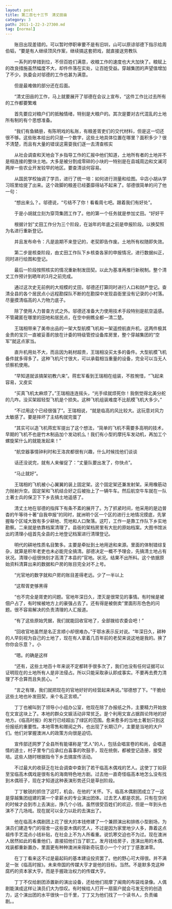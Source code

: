 ```yaml
---
layout: post
title: 第二百七十三节　清丈田亩
category: 3
path: 2011-1-22-3-27300.md
tag: [normal]
---
```


　　账目出现差错的。可以暂时停职审要不是有旧圳，山可以原谅邬德下指示给周伯韬，“要是有人继续顶风作案，继续搞这套把戏，就直接送劳教队

　　一系列的举措到位，不但百姓们满意，收粮工作的速度也大大加快了。粮赋上的改良措施虽然幅度不大，却件件落在实处，让百姓受益。穿越集团的声望值增加了不少。执委会对邬德的工作也甚为满意。

　　但是最难做的部分还在后面。

　　“清丈田亩的工作，马上就要展开了邬德在会议上宣布，“这件工作比过去所有的工作都要繁难

　　首先要应对粮户们的抵触情绪，特别是大粮户的。其次是要对古代混乱的土地所有制的有个思想准备。

　　“我们有鱼鳞册，有陈明戏的私账，有粮差胥吏们的交代材料，但是这一切还很不够。这些账本给出的只是一个数字，这些土地具体位置在哪里？面积多少？很不清楚，而且有大量的错误这需耍我们逐一去清查核实

　　从社会调查和天地会下乡指导工作的汇报中他们知道，土地所有者的土地并不是相连接的整块土地。大多是被分割成零碎的小块的一特别是在县城周边和文澜河两岸一些农业开发较早的地区。要查清谈何容易。

　　从国民学校抽调了学员，进行了统一培：如何进行测量和绘图。伞店小胡从学习班里给提了出来。这个政脚的粮差已经萎靡得站不起来了。邬德很简单的问了他一句：

　　“想出来么？。邬德说，“亏结不了你！看看周七吧。跟着我们有好处”。

　　于是小胡就立刻为穿菏集团工作了。他的第一个任务就是参加丈田。“好好干

　　根据计划”丈田工作分为三个阶段，在汹年的年底之前是申报阶段。以换契照为名进行重新登记。

　　并且发布命令：凡是逾期不来登记的，老契即告作废。土地所有权随即失效。

　　第二步是核查阶段，由丈田工作队下乡核查各家的申报情况，进行数据纠正，同时进行绘图和登记。

　　最后一阶段按照核实的情况重新制发田契。以此为基准再推行新税制。整个清丈工作预计到晒年的3月之前完成。

　　通过这次史无前例的大规模的丈田，邬德还打算同时进行人口和财产登记。查清全县的各个居民点小远程勘探队不断的在勘探中发现县衙里没有记录的小村落。尽量摸清临高的人力物力底子。

　　除了使用人力普查方式之外。邬德还准备大力使用技术手段特别是航空遥感。不管藏匿在哪里的田地和居民点，在空中俯瞧全都一清二楚。

　　王瑞相带来了美帝出品的一架大型航模飞机和一架遥控航直升机，这两件极其金贵的宝贝一直被妥善的放在计委的特级管控设备库房里，整个穿越集团的“空军”就这点家当。

　　直升机用处不大，而且因为耗材超贵，王瑞相没买太多的备件。大型航模飞机备件就多得多了。这种飞机尺寸很大，可以承载相当重量的设备，完全可以当无人侦察机使用。

　　“早知道就该搞架初教六来”。蒋宏军看到王瑞相在组装，不胜惋惜，“飞起来容易，又皮实

　　“买真飞机太麻烦了。”王瑞相连连摇头，“光手续就烦死你！我倒觉得北美分舵的几咋。没买架超轻型飞机是个损失。这种飞机组装难度不比航模飞机大多少。”

　　“不过用这个已经很强了”。王瑞相说，“就是临高的风比较大。这玩意对风力太敏感了。要是摔坏了主结构就完蛋了

　　“其实可以造飞机蒋宏军提出了这个想法，“简单的飞机不需要多高明的技术，早期的飞机不也是竹木制品加个发动机么！我们有小型的摩托车发动机，再加工个螺旋桨什么的就能发起来！”

　　“航空器事情钟利时和王洛宾都很有兴趣，什么时候找他们谈谈

　　话还没说完，就有人来催促了：“丈量队要出发了，你快点”。

　　“马止就好”。

　　王瑞相的飞机被小心翼翼的装上固定架。这个固定架还兼发射架。采用橡筋动力抛射升空。固定架和飞机结合好之后被抬上了一辆牛车。然后航空牛车就在一队土著士兵的保卫下下乡去搞土地遥感了。

　　清丈土地在邬德的指挥下有条不紊的展开了。为了抓紧时间，他采用的是边普杳的午等待十著”自我申报”的同时，就洲明个区一个区的进行土地情况摸底，先掌握每个区域大致有多少耕地、荒地和人口聚落。这叮，工作一是靠工作队下乡实地勘察。二来就是依靠档案清理了。县衙的架档房里有大批的原始档案。大图书馆派出的清理小组首先全县的土地登记档案进行清理登记。

　　明代的耕地性质名目繁多。主要是牵扯到土地用途和来源。里面的体制错综复杂，就算是积年老吏也未必能完全搞清。部德决定一概不予理会，先搞清土地占有状况。清理小组很快刻才高清了本县的“官地。状况。结果不出所料。这个依据原始资料清算出来的数据和户房的账目完全对不上号。

　　“光官地的数字就和户房的账目差得老远。少了一半以上

　　“这帮胥吏够黑得

　　“也不完全是胥吏的问题。官地年深日久，湮灭是很常见的事情。有时候是被佃户占了，有时候被地方上的豪强占去了。还有得是被倒卖”里面形形色色的问题。很不容易解决的负责清理的人汇报道。

　　“有了这些原始凭据，我们就能回收官地了，全部拨给农委会吧！”

　　“回收官地虽然是名正言顺小却很难办。”于鄂水表示反对说。“年深日久，耕种的人早刻视为自己的土地了，现在有人拿着几百年前的老契来说这地是我的。换了你你会乐意？。小

　　“嗯。的确是这样

　　“还有，这些土地百十年来说不定都转手很多次了，我们也没有任何证据可以证明现在的土地所有人是非法侵占。所以只能采取承认即成事实。不要再去费力清理了不合算而且失民心。”

　　“言之有理，我们就把现在的官地好好的经营起来再说。”邬德想了下。“干脆给这些土地也补发田契，来个名正言顺。”

　　丁丁也被叫到了领导小小组办公室，他现在除了办报纸之外，主要精力开始放在文宣这块上了。本地的群众文娱活动非常贫乏。是个利用文宣占据舆论阵地的好地方。《临高时报》的发行已经超出了绿区的范围。愈来愈多的当地土著划只到这份报纸的重要性。本地零售和赠阅之外，也出现了长期订户，主要是当地的大户们。他们对掌握澳洲人的政策方向很是迫切。

　　宣传部还网罗了全县所有能堪称是“艺人”的人，包括会唱宣卷的和尚，会唱道情的道士，村子里专门应承红白喜事的吹鼓手，现在统倒，都被登记造册，接受培。这些人随时根据指令下乡去搞宣传活动。

　　不过最大的收获乏在社会调查中查到了若干临高木偶戏的艺人。这使丁丁如获至宝临高木偶戏是很有名的海南特色地方剧。过去他一直奇怪临高本地怎么没有找到木偶班子，现在才知道这种表演形势还只是草创阶段。

　　丁丁敏锐的抓住了这叮，机会。在他的“关怀。下。临高木偶剧团成立了一这是穿越集团组建的第一个拿薪水的专业演出团体。过去艺人都是农民。只有在空闲的时候才会到市上去演出，挣几个小钱。虽然很受百姓们的欢迎，但是一年到头也演不了几场戏。现在就可以全力以赴的去演出了。

　　他在临高木偶剧团上花了很大的本钱修建了一个兼顾演出和排练小型剧场，为演员们建造专门的宿舍一这些耍木偶的艺人，不过是因为家里地少人多，靠着这点祖传手艺混点小钱补贴，在社会上不为人所看重。说饥寒交迫也不为过。现在澳洲人居然如此的看重他们，直接招他们当了职工。发月钱给房子，连演出用的木偶、戏装都重新置办，里面更有种种澳洲来得新奇玩意小一个个对丁丁感激涕零。

　　在丁丁看来这不过是最起码的基本建设投资罢了。他的野心可大得很。并不满足一张《临高时报》。未来帝国的传媒大亨才是他的目标。当然。不是默多克这种腐朽的资本家大亨。而是手握政治权力的传媒大亨。

　　丁丁不仅给剧团添置新的演出设备，还给他们观摩了闽南的布袋戏录像。人偶剧能演成这样让演员们大为惊叹。有时候给人打开一扇窗户就会弓发无穷的创造力，这个演出团的水平很快一日千里，丁丁又为他们找了一个读书人，负责编剧。。